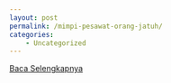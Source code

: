 ```yaml
---
layout: post
permalink: /mimpi-pesawat-orang-jatuh/
categories:
    - Uncategorized
---
```


[Baca Selengkapnya](/09)
